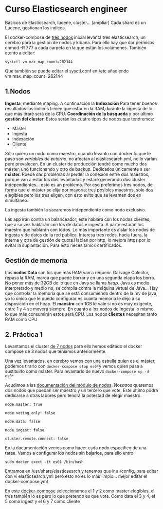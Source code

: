 # Curso Elasticsearch engineer

Básicos de Elasticsearch, lucene, cluster... (ampliar) Cada shard es un Lucene, gestionan los indices.

El docker-compose de [tres nodos](https://github.com/drj3ky11/Elasticsearch-course/blob/master/elk-3cluster.yml) inicial levanta tres elasticsearch, un cerebro para la gestión de nodos y kibana. Para ello hay que dar permisos chmod -R 777 a cada carpeta en la que están los volúmenes. También atento a editar:

`systctl vm.max_map_count=262144`

Que también se puede editar el sysctl.conf en /etc añadiendo vm.max_map_count=262144

## 1.Nodos

**Ingesta**, mediante maping. A continuación la **Indexación** Para tener buenos resultados los índices tienen que estar en la RAM,durante la ingesta de lo que más tiraré será de la CPU. **Coordinación de la búsqueda** y por último **gestión del cluster.**  Estos serán los cuatro tipos de nodos que tendremos:

+ Máster
+ Ingesta
+ Indexación
+ Cliente

Sólo quiero un nodo como maestro, cuando levanto con docker lo que le paso son *variables de entorno*, no afectan al elasticsearch.yml, no lo varían pero prevalecen. En un cluster de producción tendré como mucho dos máster, uno funcionando y otro de backup. Dedicados únicamente a ser **máster.** Puede dar problemas al perder la conexión entre dos maestros, porque van a estar los dos levantados y estaré generando dos cluster independientes... esto es un problema. Por eso preferimos tres nodos, de forma que el máster se elija por mayoría; tres posibles maestros, solo dos elegibles pero los tres eligen, con esto evito que se levanten dos en simultaneo.

La ingesta también la sacaremos independiente como nodo exclusivo.

Las app irán contra un balanceador, este hablará con los nodos clientes, que a su vez hablarán con los de datos e ingesta. A parte estarán los maestro que hablarán con todos. Lo más importante es aislar los nodos de ingesta y de datos de la red publica. Interesa tres redes, hacia fuera, la interna y otra de gestión de cuota.Hablan por http, lo mejora https por lo evitar la suplantación. Para esto necesitamos certificados.

## Gestión de memoria

Los **nodos Data** son los que más RAM van a requerir. Garvage Colector, repasa la RAM, marca que puede borrar y en una segunda etapa los borra. No poner más de 32GB de lo que en Java se llama *heap.* Java es medio interpretado y medio no, se compila contra la máquina virtual de Java... Hay que controlar la memoria que se está consumiendo dentro de la mv de java, yo lo único que le puedo configurar es cuanta memoria le dejo a su disposición en el heap. 
El **maestro** con 1GB le vale si no es muy exigente, entre 1 y 4 se moverá siempre. En cuanto a los nodos de ingesta lo mismo, lo que más consumirán estos será CPU. Los nodos **clientes** necesitan tanto RAM como CPU

## 2. Práctica 1

Levantamos el cluster [de 7 nodos](https://github.com/drj3ky11/Elasticsearch-course/blob/master/elk-cluster7node.yml) para ello hemos editado el docker compose de 3 nodos que teníamos anteriormente.

Una vez levantados, en cerebro vemos con una estrella quíen es el máster, podemos tirarlo con `docker-compose stop es0*`y vemos quíen pasa a sustituirlo como máster. Para levantarlo de nuevo `docker-compose up -d es0*`

Acudimos a las [documentación del módulo de nodos](https://www.elastic.co/guide/en/elasticsearch/reference/current/modules-node.html). Nosotros queremos dos nodos que puedan ser maestro y un tercero que vote. Este último podrá dedicarse a otras labores pero tendrá la potestad de elegir maestro.

`node.master: true`

`node.voting_only: false`

`node.data: false`

`node.ingest: false` 

`cluster.remote.connect: false`

En la documentación vemos como hacer cada nodo especifico de una tarea.
Vamos a configurar los nodos sin bajarlos, para ello entro 

`sudo docker exect -it es01 /bin/bash`

Entramos en /usr/share/elasticsearch y tenemos que ir a /config, para editar con vi elasticsearch.yml pero esto no es lo más limpio... mejor editar el docker-compose.yml


En este [docker-compose](https://github.com/drj3ky11/Elasticsearch-course/blob/master/nodes-clusterespecific.yml) seleccionamos el 1 y 2 como master elegibles, el tres también lo es pero lo que pretendo es que vote. Como data el 3 y 4, el 5 como ingest y el 6 y 7 como cliente
